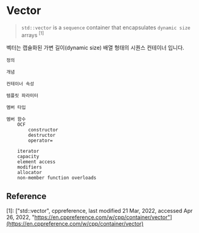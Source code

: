 # Vector

> `std::vector` is a `sequence` container that encapsulates `dynamic size` arrays <sup>[1]

벡터는 캡슐화된 가변 길이(dynamic size) 배열 형태의 시퀀스 컨테이너 입니다.

	정의

	개념

	컨테이너 속성

	템플릿 파라미터

	멤버 타입

	멤버 함수
		OCF
			constructor
			destructor
			operator=

		iterator
		capacity
		element access
		modifiers
		allocator
		non-member function overloads



## Reference

<a name="vector">[1]</a>: ["std::vector", cppreference, last modified 21 Mar, 2022, accessed Apr 26, 2022, "https://en.cppreference.com/w/cpp/container/vector"](https://en.cppreference.com/w/cpp/container/vector)